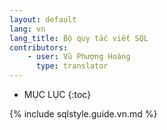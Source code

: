```yaml
---
layout: default
lang: vn
lang_title: Bộ quy tắc viết SQL
contributors:
    - user: Vũ Phượng Hoàng
      type: translator
---
```


* MỤC LỤC
{:toc}

{% include sqlstyle.guide.vn.md %}
